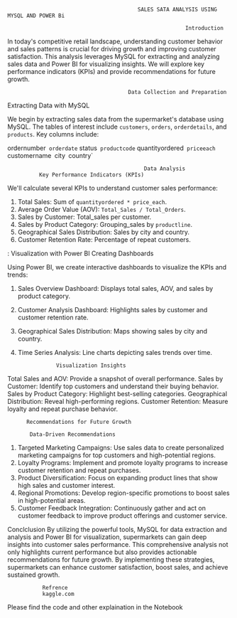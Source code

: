 
                                             SALES SATA ANALYSIS USING MYSQL AND POWER Bi

                                                            Introduction

   In today's competitive retail landscape, understanding customer behavior and sales patterns is crucial for driving growth and improving customer satisfaction. This analysis leverages MySQL for extracting and analyzing sales data and Power BI for visualizing insights. We will explore key performance indicators (KPIs) and provide recommendations for future growth.

                                          Data Collection and Preparation

 Extracting Data with MySQL

We begin by extracting sales data from the supermarket's database using MySQL. The tables of interest include `customers`, `orders`, `orderdetails`, and `products`. Key columns include:

ordernumber`
orderdate`
status`
productcode`
quantityordered`
priceeach`
customername`
`city`
`country`

                                               Data Analysis
              Key Performance Indicators (KPIs)

We'll calculate several KPIs to understand customer sales performance:

1. Total Sales: Sum of `quantityordered * price_each`.
2. Average Order Value (AOV): `Total_Sales / Total_Orders`.
3. Sales by Customer: Total_sales per customer.
4. Sales by Product Category: Grouping_sales by `productline`.
5. Geographical Sales Distribution: Sales by city and country.
6. Customer Retention Rate: Percentage of repeat customers.



:              Visualization with Power BI 
Creating Dashboards

Using Power BI, we create interactive dashboards to visualize the KPIs and trends:

1. Sales Overview Dashboard: Displays total sales, AOV, and sales by product category.
2. Customer Analysis Dashboard: Highlights sales by customer and customer retention rate.
3. Geographical Sales Distribution: Maps showing sales by city and country.
4. Time Series Analysis: Line charts depicting sales trends over time.

                   Visualization Insights

Total Sales and AOV: Provide a snapshot of overall performance.
Sales by Customer: Identify top customers and understand their buying behavior.
Sales by Product Category: Highlight best-selling categories.
Geographical Distribution: Reveal high-performing regions.
Customer Retention: Measure loyalty and repeat purchase behavior.

          Recommendations for Future Growth

           Data-Driven Recommendations

1.   Targeted Marketing Campaigns: Use sales data to create personalized marketing campaigns for top customers and high-potential regions.
2.   Loyalty Programs: Implement and promote loyalty programs to increase customer retention and repeat purchases.
3.   Product Diversification: Focus on expanding product lines that show high sales and customer interest.
4.   Regional Promotions: Develop region-specific promotions to boost sales in high-potential areas.
5.   Customer Feedback Integration: Continuously gather and act on customer feedback to improve product offerings and customer service.

 Conclclusion
By utilizing the powerful tools, MySQL for data extraction and analysis and Power BI for visualization, supermarkets can gain deep insights into customer sales performance.
This comprehensive analysis not only highlights current performance but also provides actionable recommendations for future growth. By implementing these strategies,
supermarkets can enhance customer satisfaction, boost sales, and achieve sustained growth.

               Refrence 
               kaggle.com
               
Please find the code and other explaination in the Notebook


